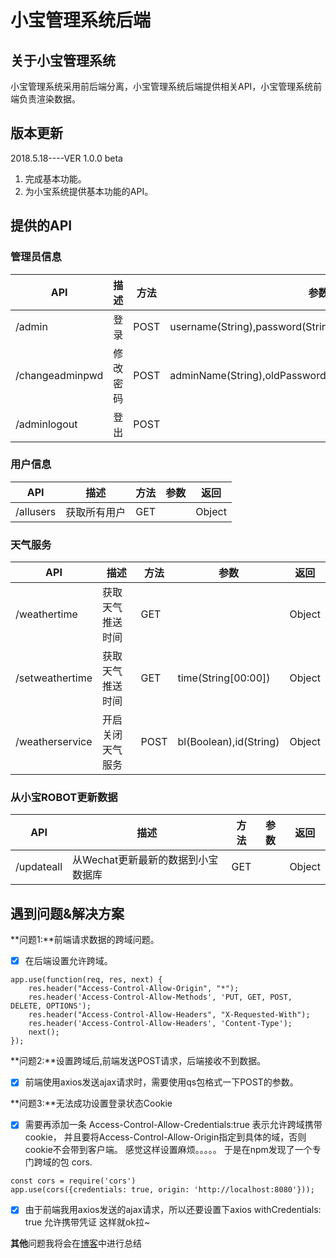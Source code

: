 # 小宝管理系统后端

## 关于小宝管理系统
小宝管理系统采用前后端分离，小宝管理系统后端提供相关API，小宝管理系统前端负责渲染数据。
## 版本更新
2018.5.18----VER 1.0.0 beta

 1. 完成基本功能。
 2. 为小宝系统提供基本功能的API。

## 提供的API

### 管理员信息
|API| 描述 |方法|参数|返回| 
| - | - | - | - | - | 
|/admin|登录|POST| username(String),password(String) | Object | 
| /changeadminpwd|修改密码| POST| adminName(String),oldPassword(String),newPasswrod(String) | Object | 
| /adminlogout|登出|POST|  | Object | 

### 用户信息

|API| 描述 |方法|参数|返回| 
| - | - | - | - | - | 
| /allusers| 获取所有用户 | GET |  | Object | 

### 天气服务

|API| 描述 |方法|参数|返回| 
| - | - | - | - | - | 
| /weathertime| 获取天气推送时间 | GET |  | Object | 
| /setweathertime| 获取天气推送时间 | GET |time(String[00:00])| Object | 
| /weatherservice| 开启关闭天气服务 | POST |bl(Boolean),id(String)| Object | 

### 从小宝ROBOT更新数据
|API| 描述 |方法|参数|返回| 
| - | - | - | - | - | 
| /updateall| 从Wechat更新最新的数据到小宝数据库 | GET |  | Object |

## 遇到问题&解决方案
**问题1:**前端请求数据的跨域问题。

- [x] 在后端设置允许跨域。
```
app.use(function(req, res, next) {
    res.header("Access-Control-Allow-Origin", "*");
    res.header('Access-Control-Allow-Methods', 'PUT, GET, POST, DELETE, OPTIONS');
    res.header("Access-Control-Allow-Headers", "X-Requested-With");
    res.header('Access-Control-Allow-Headers', 'Content-Type');
    next();
});
```

**问题2:**设置跨域后,前端发送POST请求，后端接收不到数据。

- [x] 前端使用axios发送ajax请求时，需要使用qs包格式一下POST的参数。

**问题3:**无法成功设置登录状态Cookie

- [x] 需要再添加一条 Access-Control-Allow-Credentials:true
表示允许跨域携带cookie，
并且要将Access-Control-Allow-Origin指定到具体的域，否则cookie不会带到客户端。
感觉这样设置麻烦。。。。。
于是在npm发现了一个专门跨域的包 cors.

```
const cors = require('cors')
app.use(cors({credentials: true, origin: 'http://localhost:8080'}));
```
- [x] 由于前端我用axios发送的ajax请求，所以还要设置下axios
withCredentials: true
允许携带凭证
这样就ok拉~

**其他**问题我将会在[博客][1]中进行总结

  [1]: http://blog.mozlee.com/2018/04/26/%E5%B0%8F%E5%AE%9D%E7%AE%A1%E7%90%86%E7%B3%BB%E7%BB%9F%E7%88%AC%E5%9D%91%E8%AE%B0%E5%BD%95/
